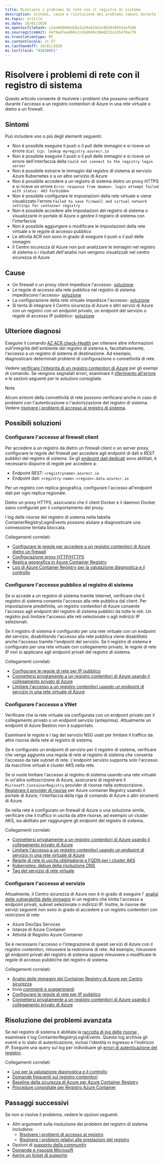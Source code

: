 ```yaml
---
title: Risolvere i problemi di rete con il registro di sistema
description: Sintomi, cause e risoluzione dei problemi comuni durante l'accesso a un registro contenitori di Azure in una rete virtuale o dietro a un firewall
ms.topic: article
ms.date: 10/01/2020
ms.openlocfilehash: c2ae8609dbd28a1a39a634e3c065030552aefb06
ms.sourcegitcommit: d479ad7ae4b6c2c416049cb0e0221ce15470acf6
ms.translationtype: MT
ms.contentlocale: it-IT
ms.lasthandoff: 10/01/2020
ms.locfileid: "91630951"
---
```

# <a name="troubleshoot-network-issues-with-registry"></a>Risolvere i problemi di rete con il registro di sistema

Questo articolo consente di risolvere i problemi che possono verificarsi durante l'accesso a un registro contenitori di Azure in una rete virtuale o dietro a un firewall. 

## <a name="symptoms"></a>Sintomi

Può includere uno o più degli elementi seguenti:

* Non è possibile eseguire il push o il pull delle immagini e si riceve un errore `dial tcp: lookup myregistry.azurecr.io`
* Non è possibile eseguire il push o il pull delle immagini e si riceve un errore dell'interfaccia della `Could not connect to the registry login server`
* Non è possibile estrarre le immagini dal registro di sistema al servizio Azure Kubernetes o a un altro servizio di Azure
* Non è possibile accedere a un registro di sistema dietro un proxy HTTPS e si riceve un errore `Error response from daemon: login attempt failed with status: 403 Forbidden`
* Non è possibile configurare le impostazioni della rete virtuale e viene visualizzato l'errore `Failed to save firewall and virtual network settings for container registry`
* Non è possibile accedere alle impostazioni del registro di sistema o visualizzarle in portale di Azure o gestire il registro di sistema con l'interfaccia
* Non è possibile aggiungere o modificare le impostazioni della rete virtuale o le regole di accesso pubblico
* Le attività ACR non sono in grado di eseguire il push o il pull delle immagini
* Il Centro sicurezza di Azure non può analizzare le immagini nel registro di sistema o i risultati dell'analisi non vengono visualizzati nel centro sicurezza di Azure

## <a name="causes"></a>Cause

* Un firewall o un proxy client impedisce l'accesso- [soluzione](#configure-client-firewall-access)
* Le regole di accesso alla rete pubblica nel registro di sistema impediscono l'accesso- [soluzione](#configure-public-access-to-registry)
* La configurazione della rete virtuale impedisce l'accesso- [soluzione](#configure-vnet-access)
* Si tenta di integrare il Centro sicurezza di Azure o altri servizi di Azure con un registro con un endpoint privato, un endpoint del servizio o regole di accesso IP pubblico- [soluzione](#configure-service-access)

## <a name="further-diagnosis"></a>Ulteriore diagnosi 

Eseguire il comando [AZ ACR check-Health](/cli/azure/acr#az-acr-check-health) per ottenere altre informazioni sull'integrità dell'ambiente del registro di sistema e, facoltativamente, l'accesso a un registro di sistema di destinazione. Ad esempio, diagnosticare determinati problemi di configurazione o connettività di rete. 

Vedere [verificare l'integrità di un registro contenitori di Azure](container-registry-check-health.md) per gli esempi di comando. Se vengono segnalati errori, esaminare il [riferimento all'errore](container-registry-health-error-reference.md) e le sezioni seguenti per le soluzioni consigliate.

> [!NOTE]
> Alcuni sintomi della connettività di rete possono verificarsi anche in caso di problemi con l'autenticazione o l'autorizzazione del registro di sistema. Vedere [risolvere i problemi di accesso al registro di sistema](container-registry-troubleshoot-login.md).

## <a name="potential-solutions"></a>Possibili soluzioni

### <a name="configure-client-firewall-access"></a>Configurare l'accesso al firewall client

Per accedere a un registro da dietro un firewall client o un server proxy, configurare le regole del firewall per accedere agli endpoint di dati e REST pubblici del registro di sistema. Se gli [endpoint dati dedicati](container-registry-firewall-access-rules.md#enable-dedicated-data-endpoints) sono abilitati, è necessario disporre di regole per accedere a:

* Endpoint REST: `<registryname>.azurecr.io`
* Endpoint dati: `<registry-name>.<region>.data.azurecr.io`

Per un registro con replica geografica, configurare l'accesso all'endpoint dati per ogni replica regionale.

Dietro un proxy HTTPS, assicurarsi che il client Docker e il daemon Docker siano configurati per il comportamento del proxy.

I log delle risorse del registro di sistema nella tabella ContainerRegistryLoginEvents possono aiutare a diagnosticare una connessione tentata bloccata.

Collegamenti correlati:

* [Configurare le regole per accedere a un registro contenitori di Azure dietro un firewall](container-registry-firewall-access-rules.md)
* [Configurazione proxy HTTP/HTTPS](https://docs.docker.com/config/daemon/systemd/#httphttps-proxy)
* [Replica geografica in Azure Container Registry](container-registry-geo-replication.md)
* [Log di Azure Container Registry per la valutazione diagnostica e il controllo](container-registry-diagnostics-audit-logs.md)

### <a name="configure-public-access-to-registry"></a>Configurare l'accesso pubblico al registro di sistema

Se si accede a un registro di sistema tramite Internet, verificare che il registro di sistema consenta l'accesso alla rete pubblica dal client. Per impostazione predefinita, un registro contenitori di Azure consente l'accesso agli endpoint del registro di sistema pubblici da tutte le reti. Un registro può limitare l'accesso alle reti selezionate o agli indirizzi IP selezionati. 

Se il registro di sistema è configurato per una rete virtuale con un endpoint del servizio, disabilitando l'accesso alla rete pubblica viene disabilitato anche l'accesso tramite l'endpoint del servizio. Se il registro di sistema è configurato per una rete virtuale con collegamento privato, le regole di rete IP non si applicano agli endpoint privati del registro di sistema. 

Collegamenti correlati:

* [Configurare le regole di rete per IP pubblico](container-registry-access-selected-networks.md)
* [Connettersi privatamente a un registro contenitori di Azure usando il collegamento privato di Azure](container-registry-private-link.md)
* [Limitare l'accesso a un registro contenitori usando un endpoint di servizio in una rete virtuale di Azure](container-registry-vnet.md)


### <a name="configure-vnet-access"></a>Configurare l'accesso a VNet

Verificare che la rete virtuale sia configurata con un endpoint privato per il collegamento privato o un endpoint servizio (anteprima). Attualmente un endpoint di Azure Bastion non è supportato.

Esaminare le regole e i tag del servizio NSG usati per limitare il traffico da altre risorse della rete al registro di sistema. 

Se è configurato un endpoint di servizio per il registro di sistema, verificare che venga aggiunta una regola di rete al registro di sistema che consenta l'accesso da tale subnet di rete. L'endpoint servizio supporta solo l'accesso da macchine virtuali e cluster AKS nella rete.

Se si vuole limitare l'accesso al registro di sistema usando una rete virtuale in un'altra sottoscrizione di Azure, assicurarsi di registrare il `Microsoft.ContainerRegistry` provider di risorse nella sottoscrizione. [Registrare il provider di risorse](../azure-resource-manager/management/resource-providers-and-types.md) per Azure container Registry usando il portale di Azure, l'interfaccia della riga di comando di Azure o altri strumenti di Azure.

Se nella rete è configurato un firewall di Azure o una soluzione simile, verificare che il traffico in uscita da altre risorse, ad esempio un cluster AKS, sia abilitato per raggiungere gli endpoint del registro di sistema.

Collegamenti correlati:

* [Connettersi privatamente a un registro contenitori di Azure usando il collegamento privato di Azure](container-registry-private-link.md)
* [Limitare l'accesso a un registro contenitori usando un endpoint di servizio in una rete virtuale di Azure](container-registry-vnet.md)
* [Regole di rete in uscita obbligatorie e FQDN per i cluster AKS](../aks/limit-egress-traffic.md#required-outbound-network-rules-and-fqdns-for-aks-clusters)
* [Kubernetes: debug della risoluzione DNS](https://kubernetes.io/docs/tasks/administer-cluster/dns-debugging-resolution/)
* [Tag del servizio di rete virtuale](../virtual-network/service-tags-overview.md)

### <a name="configure-service-access"></a>Configurare l'accesso al servizio

Attualmente, il Centro sicurezza di Azure non è in grado di eseguire l' [analisi delle vulnerabilità delle immagini](../security-center/azure-container-registry-integration.md?toc=/azure/container-registry/toc.json&bc=/azure/container-registry/breadcrumb/toc.json) in un registro che limita l'accesso a endpoint privati, subnet selezionate o indirizzi IP. Inoltre, le risorse dei servizi seguenti non sono in grado di accedere a un registro contenitori con restrizioni di rete:

* Azure DevOps Services 
* Istanze di Azure Container
* Attività di Registro Azure Container

Se è necessario l'accesso o l'integrazione di questi servizi di Azure con il registro contenitori, rimuovere la restrizione di rete. Ad esempio, rimuovere gli endpoint privati del registro di sistema oppure rimuovere o modificare le regole di accesso pubbliche del registro di sistema.

Collegamenti correlati:

* [Analisi delle immagini del Container Registry di Azure per Centro sicurezza](../security-center/azure-container-registry-integration.md)
* Invia [commenti e suggerimenti](https://feedback.azure.com/forums/347535-azure-security-center/suggestions/41091577-enable-vulnerability-scanning-for-images-that-are)
* [Configurare le regole di rete per IP pubblico](container-registry-access-selected-networks.md)
* [Connettersi privatamente a un registro contenitori di Azure usando il collegamento privato di Azure](container-registry-private-link.md)


## <a name="advanced-troubleshooting"></a>Risoluzione dei problemi avanzata

Se nel registro di sistema è abilitata la [raccolta di log delle risorse](container-registry-diagnostics-audit-logs.md) , esaminare il log ContainterRegistryLoginEvents. Questo log archivia gli eventi e lo stato di autenticazione, inclusi l'identità in ingresso e l'indirizzo IP. Eseguire una query sul log per individuare gli [errori di autenticazione del registro](container-registry-diagnostics-audit-logs.md#registry-authentication-failures). 

Collegamenti correlati:

* [Log per la valutazione diagnostica e il controllo](container-registry-diagnostics-audit-logs.md)
* [Domande frequenti sul registro contenitori](container-registry-faq.md)
* [Baseline della sicurezza di Azure per Azure Container Registry](security-baseline.md)
* [Procedure consigliate per Registro Azure Container](container-registry-best-practices.md)

## <a name="next-steps"></a>Passaggi successivi

Se non si risolve il problema, vedere le opzioni seguenti.

* Altri argomenti sulla risoluzione dei problemi del registro di sistema includono:
  * [Risolvere i problemi di accesso al registro](container-registry-troubleshoot-login.md) 
  * [Risolvere i problemi relativi alle prestazioni del registro](container-registry-troubleshoot-performance.md)
* Opzioni di [supporto della community](https://azure.microsoft.com/support/community/)
* [Domande e risposte Microsoft](https://docs.microsoft.com/answers/products/)
* [Aprire un ticket di supporto](https://azure.microsoft.com/support/create-ticket/)


